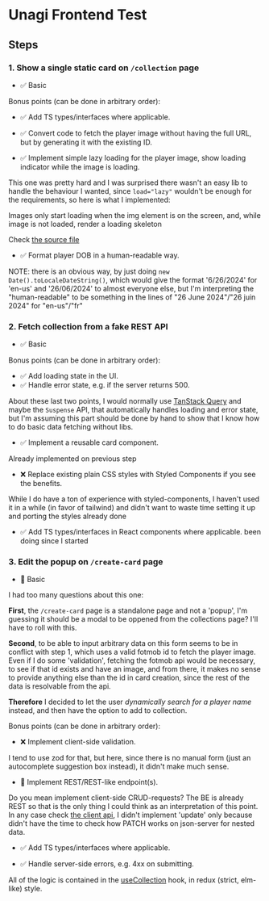 # Unagi Frontend Test

## Steps

### 1. Show a single static card on `/collection` page
- ✅ Basic

Bonus points (can be done in arbitrary order):
- ✅ Add TS types/interfaces where applicable.
- ✅ Convert code to fetch the player image without having the full URL,
  but by generating it with the existing ID.

- ✅ Implement simple lazy loading for the player image, show loading indicator
  while the image is loading.

This one was pretty hard and I was surprised there wasn't an easy lib to handle the behaviour I wanted, since `load="lazy"` wouldn't be enough for the requirements, so here is what I implemented:

Images only start loading when the img element is on the screen, and, while image is not loaded, render a loading skeleton

Check [the source file](./src/pages/LazyImage.tsx)

- ✅ Format player DOB in a human-readable way.

NOTE: there is an obvious way, by just doing `new Date().toLocaleDateString()`, which would give the format '6/26/2024' for 'en-us' and '26/06/2024' to almost everyone else, but I'm interpreting the "human-readable" to be something in the lines of "26 June 2024"/"26 juin 2024" for "en-us"/"fr"

### 2. Fetch collection from a fake REST API
- ✅ Basic

Bonus points (can be done in arbitrary order):

- ✅ Add loading state in the UI.
- ✅ Handle error state, e.g. if the server returns 500.

About these last two points, I would normally use [TanStack Query](https://tanstack.com/query/latest/docs/framework/react/overview) and maybe the `Suspense` API, that automatically handles loading and error state, but I'm assuming this part should be done by hand to show that I know how to do basic data fetching without libs.

- ✅ Implement a reusable card component.

Already implemented on previous step

- ❌ Replace existing plain CSS styles with Styled Components if you see the benefits.

While I do have a ton of experience with styled-components, I haven't used it in a while (in favor of tailwind) and didn't want to waste time setting it up and porting the styles already done

- ✅ Add TS types/interfaces in React components where applicable.
been doing since I started


### 3. Edit the popup on `/create-card` page

- 🤷 Basic

I had too many questions about this one:

**First**, the `/create-card` page is a standalone page and not a 'popup',  I'm guessing it should be a modal to be oppened from the collections page? I'll have to roll with this.

**Second**, to be able to input arbitrary data on this form seems to be in conflict with step 1, which uses a valid fotmob id to fetch the player image. Even if I do some 'validation', fetching the fotmob api would be necessary, to see if that id exists and have an image, and from there, it makes no sense to provide anything else than the id in card creation, since the rest of the data is resolvable from the api.

**Therefore** I decided to let the user *dynamically search for a player name* instead, and then have the option to add to collection.

Bonus points (can be done in arbitrary order):

- ❌ Implement client-side validation.

I tend to use zod for that, but here, since there is no manual form (just an autocomplete suggestion box instead), it didn't make much sense.

- 🤷 Implement REST/REST-like endpoint(s).

Do you mean implement client-side CRUD-requests? The BE is already REST so that is the only thing I could think as an interpretation of this point.
In any case check [the client api](./src/lib/collection.ts), I didn't implement 'update' only because didn't have the time to check how PATCH works on json-server for nested data.

- ✅ Add TS types/interfaces where applicable.

- ✅ Handle server-side errors, e.g. 4xx on submitting.

All of the logic is contained in the [useCollection](./src/lib/useCollection.ts) hook, in redux (strict, elm-like) style.
